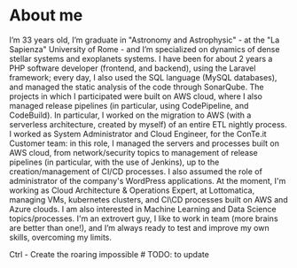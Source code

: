 # About me

I’m 33 years old, I’m graduate in "Astronomy and Astrophysic" - at the "La Sapienza" University of Rome - and I’m specialized on dynamics of dense stellar systems and exoplanets systems. I have been for about 2 years a PHP software developer (frontend, and backend), using the Laravel framework; every day, I also used the SQL language (MySQL databases), and managed the static analysis of the code through SonarQube. The projects in which I participated were built on AWS cloud, where I also managed release pipelines (in particular, using CodePipeline, and CodeBuild). In particular, I worked on the migration to AWS (with a serverless architecture, created by myself) of an entire ETL nightly process. I worked as System Administrator and Cloud Engineer, for the ConTe.it Customer team: in this role, I managed the servers and processes built on AWS cloud, from network/security topics to management of release pipelines (in particular, with the use of Jenkins), up to the creation/management of CI/CD processes. I also assumed the role of administrator of the company's WordPress applications. At the moment, I'm working as Cloud Architecture & Operations Expert, at Lottomatica, managing VMs, kubernetes clusters, and CI\CD processes built on AWS and Azure clouds. I am also interested in Machine Learning and Data Science topics/processes. I'm an extrovert guy, I like to work in team (more brains are better than one!), and I’m always ready to test and improve my own skills, overcoming my limits.

Ctrl - Create the roaring impossible # TODO: to update
